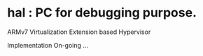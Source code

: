 hal : PC for debugging purpose.
=======
ARMv7 Virtualization Extension based Hypervisor

Implementation On-going ...
